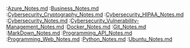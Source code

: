 :[Azure_Notes.md](Azure_Notes.md)
:[Business_Notes.md](Business_Notes.md)
:[Cybersecurity_Cryptography_Notes.md](Cybersecurity_Cryptography_Notes.md)
:[Cybersecurity_HIPAA_Notes.md](Cybersecurity_HIPAA_Notes.md)
:[Cybersecurity_Notes.md](Cybersecurity_Notes.md)
:[Cybersecurity_Vulnerability-Management_Notes.md](Cybersecurity_Vulnerability-Management_Notes.md)
:[Docker_Notes.md](Docker_Notes.md)
:[Git_Notes.md](Git_Notes.md)
:[MarkDown_Notes.md](MarkDown_Notes.md)
:[Programming_API_Notes.md](Programming_API_Notes.md)
:[Programming_Web_Notes.md](Programming_Web_Notes.md)
:[Python_Notes.md](Python_Notes.md)
:[Ubuntu_Notes.md](Ubuntu_Notes.md)